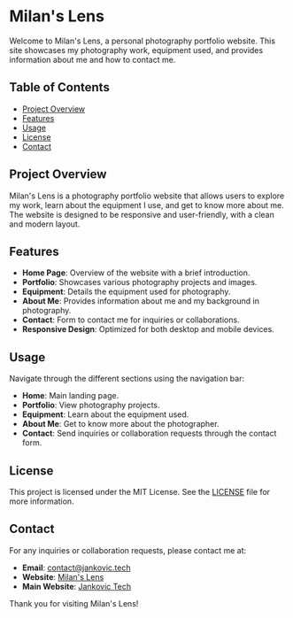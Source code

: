 # Milan's Lens

Welcome to Milan's Lens, a personal photography portfolio website. This site showcases my photography work, equipment used, and provides information about me and how to contact me.

## Table of Contents

- [Project Overview](#project-overview)
- [Features](#features)
- [Usage](#usage)
- [License](#license)
- [Contact](#contact)

## Project Overview

Milan's Lens is a photography portfolio website that allows users to explore my work, learn about the equipment I use, and get to know more about me. The website is designed to be responsive and user-friendly, with a clean and modern layout.

## Features

- **Home Page**: Overview of the website with a brief introduction.
- **Portfolio**: Showcases various photography projects and images.
- **Equipment**: Details the equipment used for photography.
- **About Me**: Provides information about me and my background in photography.
- **Contact**: Form to contact me for inquiries or collaborations.
- **Responsive Design**: Optimized for both desktop and mobile devices.

## Usage

Navigate through the different sections using the navigation bar:

- **Home**: Main landing page.
- **Portfolio**: View photography projects.
- **Equipment**: Learn about the equipment used.
- **About Me**: Get to know more about the photographer.
- **Contact**: Send inquiries or collaboration requests through the contact form.

## License

This project is licensed under the MIT License. See the [LICENSE](LICENSE) file for more information.

## Contact

For any inquiries or collaboration requests, please contact me at:

- **Email**: [contact@jankovic.tech](mailto:contact@jankovic.tech)
- **Website**: [Milan's Lens](https://lens.jankovic.tech)
- **Main Website**: [Jankovic Tech](https://jankovic.tech)

Thank you for visiting Milan's Lens!
